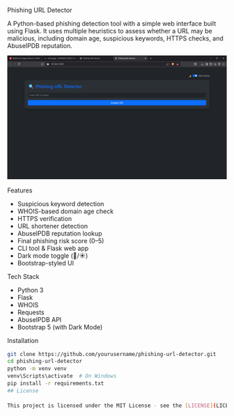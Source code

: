 Phishing URL Detector

A Python-based phishing detection tool with a simple web interface built using Flask. It uses multiple heuristics to assess whether a URL may be malicious, including domain age, suspicious keywords, HTTPS checks, and AbuseIPDB reputation.

![App Screenshot](demo.png)


Features

- Suspicious keyword detection
-  WHOIS-based domain age check
-  HTTPS verification
-  URL shortener detection
-  AbuseIPDB reputation lookup
-  Final phishing risk score (0–5)
-  CLI tool & Flask web app
-  Dark mode toggle (🌙/☀️)
-  Bootstrap-styled UI



Tech Stack

- Python 3
- Flask
- WHOIS
- Requests
- AbuseIPDB API
- Bootstrap 5 (with Dark Mode)


Installation

```bash
git clone https://github.com/yourusername/phishing-url-detector.git
cd phishing-url-detector
python -m venv venv
venv\Scripts\activate  # On Windows
pip install -r requirements.txt
## License

This project is licensed under the MIT License - see the [LICENSE](LICENSE) file for details.
